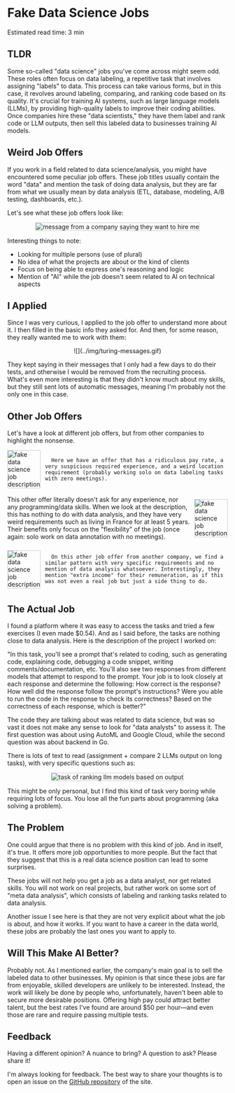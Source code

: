# Fake Data Science Jobs

<div class="read-time">

Estimated read time: 3 min

</div>

## TLDR

Some so-called "data science" jobs you've come across might seem odd. These roles often focus on data labeling, a repetitive task that involves assigning "labels" to data. This process can take various forms, but in this case, it revolves around labeling, comparing, and ranking code based on its quality. It's crucial for training AI systems, such as large language models (LLMs), by providing high-quality labels to improve their coding abilities. Once companies hire these "data scientists," they have them label and rank code or LLM outputs, then sell this labeled data to businesses training AI models.

## Weird Job Offers

If you work in a field related to data science/analysis, you might have encountered some peculiar job offers. These job titles usually contain the word "data" and mention the task of doing data analysis, but they are far from what we usually mean by data analysis (ETL, database, modeling, A/B testing, dashboards, etc.).

Let's see what these job offers look like:

<center><img src="/img/example-fake-datascience-job-1.webp" alt="message from a company saying they want to hire me" style="border: 1px solid #ccc;"></center>

Interesting things to note:

- Looking for multiple persons (use of plural)
- No idea of what the projects are about or the kind of clients
- Focus on being able to express one's reasoning and logic
- Mention of "AI" while the job doesn't seem related to AI on technical aspects

## I Applied

Since I was very curious, I applied to the job offer to understand more about it. I then filled in the basic info they asked for. And then, for some reason, they really wanted me to work with them:

<center>![](../img/turing-messages.gif)</center>

They kept saying in their messages that I only had a few days to do their tests, and otherwise I would be removed from the recruiting process. What's even more interesting is that they didn't know much about my skills, but they still sent lots of automatic messages, meaning I'm probably not the only one in this case.

## Other Job Offers

Let's have a look at different job offers, but from other companies to highlight the nonsense.

<div style="display: flex; align-items: center;">
   <img src="/img/example-fake-datascience-job-2.webp" alt="fake data science job description" style="border: 1px solid #ccc; margin-right: 10px;">
      
      Here we have an offer that has a ridiculous pay rate, a very suspicious required experience, and a weird location requirement (probably working solo on data labeling tasks with zero meetings).
</div>

<br/>

<div style="display: flex; align-items: center;">
        This other offer literally doesn't ask for any experience, nor any programming/data skills. When we look at the description, this has nothing to do with data analysis, and they have very weird requirements such as living in France for at least 5 years. Their benefits only focus on the "flexibility" of the job (once again: solo work on data annotation with no meetings).
    
   <img src="/img/example-fake-datascience-job-3.webp" alt="fake data science job description" style="border: 1px solid #ccc; margin-left: 10px;">
</div>

<br/>

<div style="display: flex; align-items: center;">
   <img src="/img/example-fake-datascience-job-4.webp" alt="fake data science job description" style="border: 1px solid #ccc; margin-right: 10px;">
      
      On this other job offer from another company, we find a similar pattern with very specific requirements and no mention of data analysis whatsoever. Interestingly, they mention "extra income" for their remuneration, as if this was not even a real job but just a side thing to do.
</div>

## The Actual Job

I found a platform where it was easy to access the tasks and tried a few exercises (I even made $0.54). And as I said before, the tasks are nothing close to data analysis. Here is the description of the project I worked on:

<div class="quote">
"In this task, you'll see a prompt that's related to coding, such as generating code, explaining code, debugging a code snippet, writing comments/documentation, etc. You'll also see two responses from different models that attempt to respond to the prompt. Your job is to look closely at each response and determine the following: How correct is the response? How well did the response follow the prompt's instructions? Were you able to run the code in the response to check its correctness? Based on the correctness of each response, which is better?"
</div>

The code they are talking about was related to data science, but was so vast it does not make any sense to look for "data analysts" to assess it. The first question was about using AutoML and Google Cloud, while the second question was about backend in Go.

There is lots of text to read (assignment + compare 2 LLMs output on long tasks), with very specific questions such as:

<center><img src="/img/llm-ranking.webp" alt="task of ranking llm models based on output", style="border: 1px solid #ccc;"></center>

This might be only personal, but I find this kind of task very boring while requiring lots of focus. You lose all the fun parts about programming (aka solving a problem).

## The Problem

One could argue that there is no problem with this kind of job. And in itself, it's true. It offers more job opportunities to more people. But the fact that they suggest that this is a real data science position can lead to some surprises.

These jobs will not help you get a job as a data analyst, nor get related skills. You will not work on real projects, but rather work on some sort of "meta data analysis", which consists of labeling and ranking tasks related to data analysis.

Another issue I see here is that they are not very explicit about what the job is about, and how it works. If you want to have a career in the data world, these jobs are probably the last ones you want to apply to.

## Will This Make AI Better?

Probably not. As I mentioned earlier, the company's main goal is to sell the labeled data to other businesses. My opinion is that since these jobs are far from enjoyable, skilled developers are unlikely to be interested. Instead, the work will likely be done by people who, unfortunately, haven't been able to secure more desirable positions. Offering high pay could attract better talent, but the best rates I've found are around $50 per hour—and even those are rare and require passing multiple tests.

## Feedback

Having a different opinion? A nuance to bring? A question to ask? Please share it!

I'm always looking for feedback. The best way to share your thoughts is to open an issue on the [GitHub repository](https://github.com/JosephBARBIERDARNAL/barbierjoseph.com/issues) of the site.
